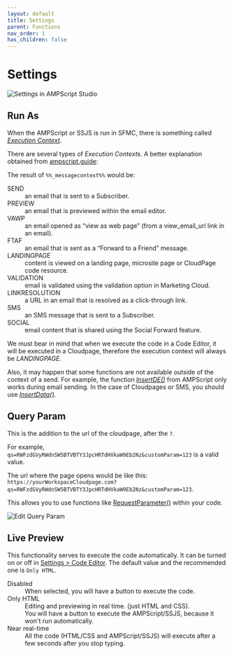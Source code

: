 ```yaml
---
layout: default
title: Settings
parent: Functions
nav_order: 1
has_children: false
---
```


# Settings

![Settings in AMPScript Studio](https://i.ibb.co/QkfbcF3/image.png)

## Run As

When the AMPScript or SSJS is run in SFMC, there is something called *[Execution Context](https://help.salesforce.com/s/articleView?id=sf.mc_es_available_personalization_strings.htm&type=5)*.

There are several types of *Execution Contexts*. A better explanation obtained from [ampscript.guide](https://ampscript.guide/system-strings/):

The result of `%%_messagecontext%%` would be:

<dl>
  <dt>SEND</dt>
  <dd>an email that is sent to a Subscriber.</dd>
  <dt>PREVIEW</dt>
  <dd>an email that is previewed within the email editor.</dd>
  <dt>VAWP</dt>
  <dd>an email opened as “view as web page” (from a view_email_url link in an email).</dd>
  <dt>FTAF</dt>
  <dd>an email that is sent as a “Forward to a Friend” message.</dd>
  <dt>LANDINGPAGE</dt>
  <dd>content is viewed on a landing page, microsite page or CloudPage code resource.</dd>
  <dt>VALIDATION</dt>
  <dd>email is validated using the validation option in Marketing Cloud.</dd>
  <dt>LINKRESOLUTION</dt>
  <dd>a URL in an email that is resolved as a click-through link.</dd>
  <dt>SMS</dt>
  <dd>an SMS message that is sent to a Subscriber.</dd>
  <dt>SOCIAL</dt>
  <dd>email content that is shared using the Social Forward feature.</dd>
</dl>

We must bear in mind that when we execute the code in a Code Editor, it will be executed in a Cloudpage, therefore the execution context will always be *LANDINGPAGE*.

Also, it may happen that some functions are not available outside of the context of a send. For example, the function *[InsertDE()](https://developer.salesforce.com/docs/atlas.en-us.noversion.mc-programmatic-content.meta/mc-programmatic-content/insertde.htm)* from AMPScript only works during email sending. In the case of Cloudpages or SMS, you should use *[InsertData()](https://developer.salesforce.com/docs/atlas.en-us.noversion.mc-programmatic-content.meta/mc-programmatic-content/insertdata.htm)*.

## Query Param

This is the addition to the url of the cloudpage, after the `?`.

For example, `qs=RWFzdGVyRWdnSW5BTVBTY3JpcHRTdHVkaW9Eb2Nz&customParam=123` is a valid value.

The url where the page opens would be like this: `https://yourWorkspaceCloudpage.com?qs=RWFzdGVyRWdnSW5BTVBTY3JpcHRTdHVkaW9Eb2Nz&customParam=123`.

This allows you to use functions like [RequestParameter()](https://developer.salesforce.com/docs/atlas.en-us.noversion.mc-programmatic-content.meta/mc-programmatic-content/requestparameter.htm) within your code.

![Edit Query Param](https://i.ibb.co/n7QmWtx/image.png)

## Live Preview

This functionality serves to execute the code automatically.
It can be turned on or off in [Settings > Code Editor](https://ampscript.netlify.app/#home).
The default value and the recommended one is `Only HTML`.

<dl>
  <dt>Disabled</dt>
  <dd>When selected, you will have a button to execute the code.</dd>
  <dt>Only HTML</dt>
  <dd>Editing and previewing in real time. (just HTML and CSS).<br>You will have a button to execute the AMPScript/SSJS, because it won't run automatically.</dd>
  <dt>Near real-time</dt>
  <dd>All the code (HTML/CSS and AMPScript/SSJS) will execute after a few seconds after you stop typing.</dd>
</dl>

